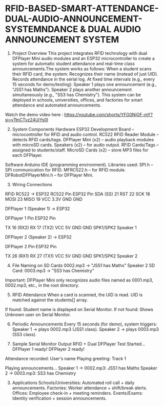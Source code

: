 # RFID-BASED-SMART-ATTENDANCE-DUAL-AUDIO-ANNOUNCEMENT-SYSTEMNDANCE & DUAL AUDIO ANNOUNCEMENT SYSTEM 

1. Project Overview
This project integrates RFID technology with dual DFPlayer Mini audio modules and an ESP32 microcontroller to create a system for automatic student attendance and real-time class announcements.The system works as follows:
When a student scans their RFID card, the system:
Recognizes their name (instead of just UID).
Records attendance in the serial log.
At fixed time intervals (e.g., every 15 seconds for demo/testing):
Speaker 1 plays one announcement (e.g., "JSS1 has Maths").
Speaker 2 plays another announcement simultaneously (e.g., "SS3 has Chemistry").
This system can be deployed in schools, universities, offices, and factories for smart attendance and automated announcements.

Watch the demo video here : https://youtube.com/shorts/YFG0NjOF-mY?si=vTtnCTvz24UjYs0l

2. System Components
Hardware
ESP32 Development Board – microcontroller for RFID and audio control.
RC522 RFID Reader Module – detects RFID cards/tags.
DFPlayer Mini (x2) – audio playback modules with microSD cards.
Speakers (x2) – for audio output.
RFID Cards/Tags – assigned to students/staff.
MicroSD Cards (x2) – store MP3 files for each DFPlayer.


Software
Arduino IDE (programming environment).
Libraries used:
SPI.h – SPI communication for RFID.
MFRC522.h – for RFID module.
DFRobotDFPlayerMini.h – for DFPlayer Mini.


3. Wiring Connections

RFID RC522 → ESP32
RC522 Pin	ESP32 Pin
SDA (SS)	21
RST	22
SCK	18
MOSI	23
MISO	19
VCC	3.3V
GND	GND


DFPlayer 1 (Speaker 1) → ESP32

DFPlayer 1 Pin	ESP32 Pin

TX	16 (RX2)
RX	17 (TX2)
VCC	5V
GND	GND
SPK1/SPK2	Speaker 1

DFPlayer 2 (Speaker 2) → ESP32

DFPlayer 2 Pin	ESP32 Pin

TX	26 (RX1)
RX	27 (TX1)
VCC	5V
GND	GND
SPK1/SPK2	Speaker 2


4. File Naming on SD Cards
0002.mp3 → "JSS1 has Maths"
Speaker 2 SD Card:
0003.mp3 → "SS3 has Chemistry"

Important: DFPlayer Mini only recognizes audio files named as 0001.mp3, 0002.mp3, etc., in the root directory.

5. RFID Attendance
When a card is scanned, the UID is read.
UID is matched against the students[] array.

If found:
Student name is displayed on Serial Monitor.
If not found:
Shows Unknown user on Serial Monitor.

6. Periodic Announcements
Every 15 seconds (for demo), system triggers:
Speaker 1 → plays 0002.mp3 (JSS1 class).
Speaker 2 → plays 0003.mp3 (SS3 class).

7. Sample Serial Monitor Output
RFID + Dual DFPlayer Test Started...
DFPlayer 1 ready!
DFPlayer 2 ready!

Attendance recorded: User's name
Playing greeting: Track 1

Playing announcements...
Speaker 1 → 0002.mp3: JSS1 has Maths
Speaker 2 → 0003.mp3: SS3 has Chemistry

3. Applications
Schools/Universities: Automated roll call + daily announcements.
Factories: Worker attendance + shift/break alerts.
Offices: Employee check-in + meeting reminders.
Events/Exams: Identity verification + session announcements.
